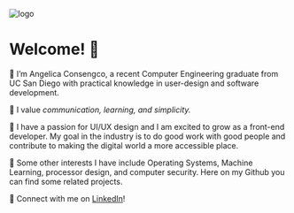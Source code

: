![logo](https://user-images.githubusercontent.com/59629667/184285694-0814791c-bbdd-4a8d-8172-513a7ce05685.png)

# Welcome! 👋

💫 I’m Angelica Consengco, a recent Computer Engineering graduate from UC San Diego with practical knowledge in user-design and software development.  

🌟 I value *communication, learning, and simplicity.*  

🌱 I have a passion for UI/UX design and I am excited to grow as a front-end developer. My goal in the industry is to do good work with good people and contribute to making the digital world a more accessible place.  

👀 Some other interests I have include Operating Systems, Machine Learning, processor design, and computer security. Here on my Github you can find some related projects.  

🔌 Connect with me on [LinkedIn](https://www.linkedin.com/in/angelica-consengco)!



